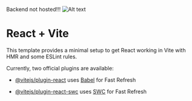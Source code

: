 Backend not hosted!!!
![Alt text]([http://full/path/to/img.jpg "Optional title](https://user-images.githubusercontent.com/92363409/263710740-38d39921-b594-45ef-9c32-af49dc4d8738.png)")


# React + Vite

This template provides a minimal setup to get React working in Vite with HMR and some ESLint rules.

Currently, two official plugins are available:

- [@vitejs/plugin-react](https://github.com/vitejs/vite-plugin-react/blob/main/packages/plugin-react/README.md) uses [Babel](https://babeljs.io/) for Fast Refresh

- [@vitejs/plugin-react-swc](https://github.com/vitejs/vite-plugin-react-swc) uses [SWC](https://swc.rs/) for Fast Refresh
